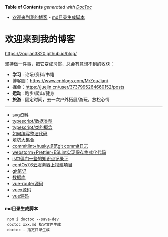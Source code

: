 <!-- START doctoc generated TOC please keep comment here to allow auto update -->
<!-- DON'T EDIT THIS SECTION, INSTEAD RE-RUN doctoc TO UPDATE -->
**Table of Contents**  *generated with [DocToc](https://github.com/thlorenz/doctoc)*

- [欢迎来到我的博客](#%E6%AC%A2%E8%BF%8E%E6%9D%A5%E5%88%B0%E6%88%91%E7%9A%84%E5%8D%9A%E5%AE%A2)
      - [md目录生成脚本](#md%E7%9B%AE%E5%BD%95%E7%94%9F%E6%88%90%E8%84%9A%E6%9C%AC)

<!-- END doctoc generated TOC please keep comment here to allow auto update -->

# 欢迎来到我的博客

https://zoujian3820.github.io/blog/

坚持做一件事，把它变成习惯，总会有意想不到的收获：

- **学习** : 论坛/资料/书籍
- 博客园：https://www.cnblogs.com/MrZouJian/
- 掘金：https://juejin.cn/user/3737995264660152/posts
- **运动** : 跑步/爬山/健身
- **旅游** : 固定时间，去一次户外拓展/游玩，放松心情

-------------------

- [svg资料](svg/svg.md)
- [typescript/数据类型](typescript/数据类型.md)
- [typescript/类的概念](typescript/class.md)
- [如何编写整洁代码](note/daimazhenjie.md)
- [填坑大集合](note/tiankenjihe.md)
- [commitlint+husky规范git commit日志](note/pre-commit.md)
- [webstorm+Prettier+ESLint实现保存格式化代码](note/webstorm+Prettier+ESLint.md)
- [js中偏门一些的知识点记录下](note/pianMengZhiShiDian.md)
- [centOs7.6云服务器上搭建项目](note/linux/centOsDemo.md)
- [git笔记](note/git/README.md)
- [数据库](note/数据库/mysql.md)
- [vue-router源码](note/vue源码/vue-router.md)
- [vuex源码](note/vue源码/vuex.md)
- [vue源码](note/vue源码/vue.md)


#### md目录生成脚本

```
 npm i doctoc --save-dev
 doctoc xxx.md 指定文件生成
 doctoc . 指定目录生成
```
